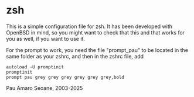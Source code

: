 # zsh
This is a simple configuration file for zsh. It has been developed
with OpenBSD in mind, so you might want to check that this and 
that works for you as well, if you want to use it.

For the prompt to work, you need the file "prompt_pau" to be located
in the same folder as your zshrc, and then in the zshrc file, add
```
autoload -U promptinit
promptinit
prompt pau grey grey grey grey grey grey,bold
```

Pau Amaro Seoane, 2003-2025
